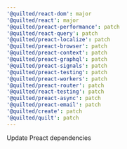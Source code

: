```yaml
---
'@quilted/react-dom': major
'@quilted/react': major
'@quilted/preact-performance': patch
'@quilted/react-query': patch
'@quilted/preact-localize': patch
'@quilted/preact-browser': patch
'@quilted/preact-context': patch
'@quilted/preact-graphql': patch
'@quilted/preact-signals': patch
'@quilted/preact-testing': patch
'@quilted/preact-workers': patch
'@quilted/preact-router': patch
'@quilted/react-testing': patch
'@quilted/preact-async': patch
'@quilted/preact-email': patch
'@quilted/create': patch
'@quilted/quilt': patch
---
```


Update Preact dependencies

